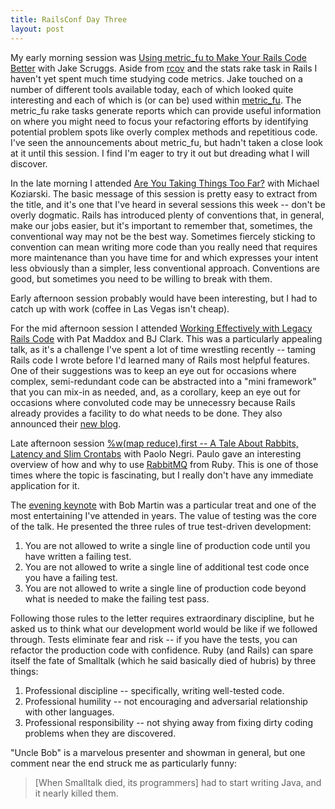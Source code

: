 ```yaml
---
title: RailsConf Day Three
layout: post
---
```


My early morning session was [Using metric\_fu to Make Your Rails Code
Better](http://en.oreilly.com/rails2009/public/schedule/detail/7935)
with Jake Scruggs. Aside from [rcov](http://eigenclass.org/hiki.rb?rcov)
and the stats rake task in Rails I haven't yet spent much time studying
code metrics. Jake touched on a number of different tools available
today, each of which looked quite interesting and each of which is (or
can be) used within [metric_fu](http://metric-fu.rubyforge.org/). The
metric\_fu rake tasks generate reports which can provide useful
information on where you might need to focus your refactoring efforts by
identifying potential problem spots like overly complex methods and
repetitious code. I've seen the announcements about metric\_fu, but
hadn't taken a close look at it until this session. I find I'm eager to
try it out but dreading what I will discover.

In the late morning I attended [Are You Taking Things Too
Far?](http://en.oreilly.com/rails2009/public/schedule/detail/7591) with
Michael Koziarski. The basic message of this session is pretty easy to
extract from the title, and it's one that I've heard in several sessions
this week -- don't be overly dogmatic. Rails has introduced plenty of
conventions that, in general, make our jobs easier, but it's important
to remember that, sometimes, the conventional way may not be the best
way. Sometimes fiercely sticking to convention can mean writing more
code than you really need that requires more maintenance than you have
time for and which expresses your intent less obviously than a simpler,
less conventional approach. Conventions are good, but sometimes you need
to be willing to break with them.

Early afternoon session probably would have been interesting, but I had
to catch up with work (coffee in Las Vegas isn't cheap).

For the mid afternoon session I attended [Working Effectively with
Legacy Rails
Code](http://en.oreilly.com/rails2009/public/schedule/detail/7847) with
Pat Maddox and BJ Clark. This was a particularly appealing talk, as it's
a challenge I've spent a lot of time wrestling recently -- taming Rails
code I wrote before I'd learned many of Rails most helpful features. One
of their suggestions was to keep an eye out for occasions where complex,
semi-redundant code can be abstracted into a "mini framework" that you
can mix-in as needed, and, as a corollary, keep an eye out for occasions
where convoluted code may be unnecessry because Rails already provides a
facility to do what needs to be done. They also announced their [new
blog](http://refactorsquad.com/).

Late afternoon session [%w(map reduce).first -- A Tale About Rabbits,
Latency and Slim
Crontabs](http://en.oreilly.com/rails2009/public/schedule/detail/8519)
with Paolo Negri. Paulo gave an interesting overview of how and why to
use [RabbitMQ](http://www.rabbitmq.com/) from Ruby. This is one of those
times where the topic is fascinating, but I really don't have any
immediate application for it.

The [evening
keynote](http://en.oreilly.com/rails2009/public/schedule/detail/8482)
with Bob Martin was a particular treat and one of the most entertaining
I've attended in years. The value of testing was the core of the talk.
He presented the three rules of true test-driven development:

1.  You are not allowed to write a single line of production code until
    you have written a failing test.
2.  You are not allowed to write a single line of additional test code
    once you have a failing test.
3.  You are not allowed to write a single line of production code beyond
    what is needed to make the failing test pass.

Following those rules to the letter requires extraordinary discipline,
but he asked us to think what our development world would be like if we
followed through. Tests eliminate fear and risk -- if you have the
tests, you can refactor the production code with confidence. Ruby (and
Rails) can spare itself the fate of Smalltalk (which he said basically
died of hubris) by three things:

1.  Professional discipline -- specifically, writing well-tested code.
2.  Professional humility -- not encouraging and adversarial
    relationship with other languages.
3.  Professional responsibility -- not shying away from fixing dirty
    coding problems when they are discovered.

"Uncle Bob" is a marvelous presenter and showman in general, but one
comment near the end struck me as particularly funny:

> \[When Smalltalk died, its programmers\] had to start writing Java,
> and it nearly killed them.
